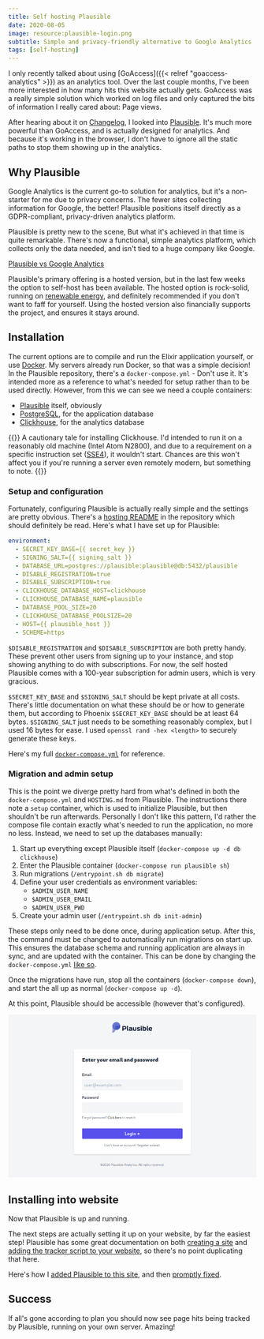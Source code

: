 ```yaml
---
title: Self hosting Plausible
date: 2020-08-05
image: resource:plausible-login.png
subtitle: Simple and privacy-friendly alternative to Google Analytics
tags: [self-hosting]
---
```


I only recently talked about using [GoAccess]({{< relref "goaccess-analytics" >}}) as an analytics tool. Over the last couple months, I've been more interested in how many hits this website actually gets. GoAccess was a really simple solution which worked on log files and only captured the bits of information I really cared about: Page views.

After hearing about it on [Changelog](https://changelog.com/podcast/396), I looked into [Plausible](https://plausible.io/). It's much more powerful than GoAccess, and is actually designed for analytics. And because it's working in the browser, I don't have to ignore all the static paths to stop them showing up in the analytics.

## Why Plausible

Google Analytics is the current go-to solution for analytics, but it's a non-starter for me due to privacy concerns. The fewer sites collecting information for Google, the better! Plausible positions itself directly as a GDPR-compliant, privacy-driven analytics platform.

Plausible is pretty new to the scene, But what it's achieved in that time is quite remarkable. There's now a functional, simple analytics platform, which collects only the data needed, and isn't tied to a huge company like Google.

[Plausible vs Google Analytics](https://plausible.io/vs-google-analytics)

Plausible's primary offering is a hosted version, but in the last few weeks the option to self-host has been available. The hosted option is rock-solid, running on [renewable energy](https://plausible.io/blog/made-in-eu), and definitely recommended if you don't want to faff for yourself. Using the hosted version also financially supports the project, and ensures it stays around.

## Installation

The current options are to compile and run the Elixir application yourself, or use [Docker](https://hub.docker.com/r/plausible/analytics). My servers already run Docker, so that was a simple decision! In the Plausible repository, there's a `docker-compose.yml` - Don't use it. It's intended more as a reference to what's needed for setup rather than to be used directly. However, from this we can see we need a couple containers:

- [Plausible](https://hub.docker.com/r/plausible/analytics) itself, obviously
- [PostgreSQL](https://hub.docker.com/_/postgres), for the application database
- [Clickhouse](https://hub.docker.com/r/yandex/clickhouse-server), for the analytics database


{{<block tangent>}}
A cautionary tale for installing Clickhouse. I'd intended to run it on a reasonably old machine (Intel Atom N2800), and due to a requirement on a specific instruction set ([SSE4](https://en.wikipedia.org/wiki/SSE4)), it wouldn't start. Chances are this won't affect you if you're running a server even remotely modern, but something to note.
{{</block>}}

### Setup and configuration

Fortunately, configuring Plausible is actually really simple and the settings are pretty obvious. There's a [hosting README](https://github.com/plausible/analytics/blob/master/HOSTING.md) in the repository which should definitely be read. Here's what I have set up for Plausible:

```yaml
environment:
  - SECRET_KEY_BASE={{ secret_key }}
  - SIGNING_SALT={{ signing_salt }}
  - DATABASE_URL=postgres://plausible:plausible@db:5432/plausible
  - DISABLE_REGISTRATION=true
  - DISABLE_SUBSCRIPTION=true
  - CLICKHOUSE_DATABASE_HOST=clickhouse
  - CLICKHOUSE_DATABASE_NAME=plausible
  - DATABASE_POOL_SIZE=20
  - CLICKHOUSE_DATABASE_POOLSIZE=20
  - HOST={{ plausible_host }}
  - SCHEME=https
```

`$DISABLE_REGISTRATION` and `$DISABLE_SUBSCRIPTION` are both pretty handy. These prevent other users from signing up to your instance, and stop showing anything to do with subscriptions. For now, the self hosted Plausible comes with a 100-year subscription for admin users, which is very gracious.

`$SECRET_KEY_BASE` and `$SIGNING_SALT` should be kept private at all costs. There's little documentation on what these should be or how to generate them, but according to Phoenix `$SECRET_KEY_BASE` should be at least 64 bytes. `$SIGNING_SALT` just needs to be something reasonably complex, but I used 16 bytes for ease. I used `openssl rand -hex <length>` to securely generate these keys.

Here's my full [`docker-compose.yml`](https://github.com/RealOrangeOne/infrastructure/blob/master/ansible/roles/plausible/files/docker-compose.yml) for reference.

### Migration and admin setup

This is the point we diverge pretty hard from what's defined in both the `docker-compose.yml` and `HOSTING.md` from Plausible. The instructions there note a `setup` container, which is used to initialize Plausible, but then shouldn't be run afterwards. Personally I don't like this pattern, I'd rather the compose file contain exactly what's needed to run the application, no more no less. Instead, we need to set up the databases manually:

1. Start up everything except Plausible itself (`docker-compose up -d db clickhouse`)
2. Enter the Plausible container (`docker-compose run plausible sh`)
3. Run migrations (`/entrypoint.sh db migrate`)
4. Define your user credentials as environment variables:
    - `$ADMIN_USER_NAME`
    - `$ADMIN_USER_EMAIL`
    - `$ADMIN_USER_PWD`
5. Create your admin user (`/entrypoint.sh db init-admin`)

These steps only need to be done once, during application setup. After this, the command must be changed to automatically run migrations on start up. This ensures the database schema and running application are always in sync, and are updated with the container. This can be done by changing the `docker-compose.yml` [like so](https://github.com/RealOrangeOne/infrastructure/commit/384a07b513e42942625df07184ae502957d41013).

Once the migrations have run, stop all the containers (`docker-compose down`), and start the all up as normal (`docker-compose up -d`).

At this point, Plausible should be accessible (however that's configured).

![Plausible login screen](plausible-login.png)

## Installing into website

Now that Plausible is up and running.

The next steps are actually setting it up on your website, by far the easiest step! Plausible has some great documentation on both [creating a site](https://docs.plausible.io/add-website) and [adding the tracker script to your website](https://docs.plausible.io/plausible-script), so there's no point duplicating that here.

Here's how I [added Plausible to this site](https://github.com/RealOrangeOne/theorangeone.net/commit/f87466090e70b819370ef57aa4fd5cd1acefb95a), and then [promptly fixed](https://github.com/RealOrangeOne/theorangeone.net/commit/3ce9f709fbbdb1e986f5ef3c5cadb6ea8cc76002).

## Success

If all's gone according to plan you should now see page hits being tracked by Plausible, running on your own server. Amazing!
